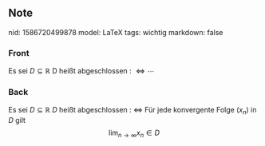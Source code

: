 ## Note
nid: 1586720499878
model: LaTeX
tags: wichtig
markdown: false

### Front
Es sei $D \subseteq \mathbb{R}$
D heißt abgeschlossen : $\Longleftrightarrow \cdots$

### Back
Es sei $D \subseteq \mathbb{R}$
$D$ heißt abgeschlossen : $\Longleftrightarrow$ Für jede konvergente Folge $\left(x_{n}\right)$ in $D$ gilt
$$
\lim _{n \rightarrow \infty} x_{n} \in D
$$
